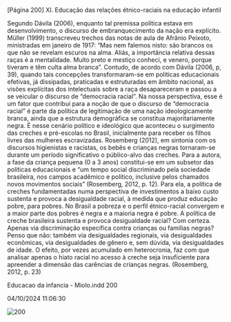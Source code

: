 [Página 200]
XI. Educação das relações étnico-raciais na educação infantil

Segundo Dávila (2006), enquanto tal premissa política estava em
desenvolvimento, o discurso de embranquecimento da nação era explícito. Müller (1999) transcreveu trechos das notas de aula de Afrânio
Peixoto, ministradas em janeiro de 1917: “Mas nem falemos nisto: são
brancos os que não se revelam escuros na alma. Aliás, a importância
relativa dessas raças é a mentalidade. Muito preto e mestiço conheci,
e venero, porque tiveram e têm culta alma branca”.
Contudo, de acordo com Dávila (2006, p, 39), quando tais concepções transformaram-se em políticas educacionais efetivas, já dissipadas, praticadas e estruturadas em âmbito nacional, as visões explícitas dos intelectuais sobre a raça desapareceram e passou a se veicular
o discurso de “democracia racial”.
Na nossa perspectiva, esse é um fator que contribui para a noção
de que o discurso de “democracia racial” é parte da política de legitimação de uma nação ideologicamente branca, ainda que a estrutura
demográfica se constitua majoritariamente negra.
É nesse cenário político e ideológico que aconteceu o surgimento
das creches e pré-escolas no Brasil, inicialmente para receber os filhos
livres das mulheres escravizadas. Rosemberg (2012), em sintonia com
os discursos higienistas e racistas, os bebês e crianças negras tornaram-se durante um período significativo o público-alvo das creches. Para
a autora, a fase da criança pequena (0 a 3 anos) constitui-se em um
subsetor das políticas educacionais e “um tempo social discriminado
pela sociedade brasileira, nos campos acadêmico e político, inclusive
pelos chamados novos movimentos sociais” (Rosemberg, 2012, p. 12).
Para ela, a política de creches fundamentadas numa perspectiva de
investimentos a baixo custo sustenta e provoca a desigualdade racial,
à medida que produz educação pobre, para pobres. No Brasil a pobreza
e o perfil étnico-racial convergem e a maior parte dos pobres é negra e
a maioria negra é pobre.
A política de creche brasileira sustenta e provoca desigualdade
racial? Com certeza. Apenas via discriminação específica
contra crianças ou famílias negras? Penso que não: também
via desigualdades regionais, via desigualdades econômicas,
via desigualdades de gênero e, sem dúvida, via desigualdades
de idade. O efeito, por vezes acumulado em heterocronia,
faz com que analisar apenas o hiato racial no acesso à creche
seja insuficiente para apreender a dimensão das carências de
crianças negras.
(Rosemberg, 2012, p. 23)


Educacao da infancia - Miolo.indd 200

04/10/2024 11:06:30

![200](./img/page_200-01.jpg)
